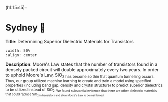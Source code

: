 (h1:15:s5)=
# Sydney 🦥



**Title**: Determining Superior Dielectric Materials for Transistors 

```{image} ../../my-work/moores_law.png
:width: 50%
:align: center
```

**Description**: Moore's Law states that the number of transistors found in a densely packed circuit will double approximately every two years. In order to uphold Moore's Law, SiO<sub>2 has become so thin that quantum tunnelling occurs. Thus, our group utilized machine learning to create and train a model using specified properties (including band gap, density and crystal structure) to predict superior dielectrics to be utilized instead of SiO<sub>2. We found substantial evidence that there are other dielectric materials that could replace SiO<sub>2 in transistors and allow Moore's Law to be maintained. 
